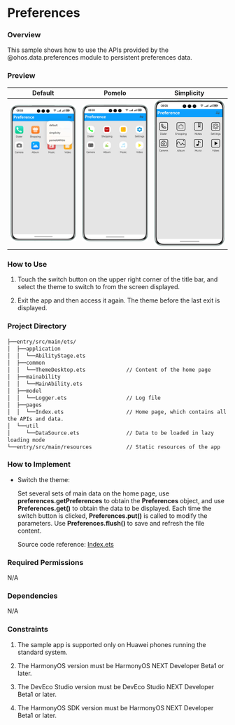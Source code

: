 #  Preferences

### Overview

This sample shows how to use the APIs provided by the @ohos.data.preferences module to persistent preferences data.

### Preview

| Default                                 | Pomelo                                 | Simplicity                                 |
|-----------------------------------------|----------------------------------------|--------------------------------------------|
| ![](screenshots/devices/default.en.png) | ![](screenshots/devices/pomelo.en.png) | ![](screenshots/devices/simplicity.en.png) |

### How to Use

1. Touch the switch button on the upper right corner of the title bar, and select the theme to switch to from the screen displayed.

2. Exit the app and then access it again. The theme before the last exit is displayed.

### Project Directory
```
├──entry/src/main/ets/
│  ├──application
│  │  └──AbilityStage.ets
│  ├──common
│  │  └──ThemeDesktop.ets             // Content of the home page
│  ├──mainability
│  │  └──MainAbility.ets
│  ├──model
│  │  └──Logger.ets                   // Log file
│  ├──pages
│  │  └──Index.ets                    // Home page, which contains all the APIs and data.
│  └──util
│     └──DataSource.ets               // Data to be loaded in lazy loading mode
└──entry/src/main/resources           // Static resources of the app
```

### How to Implement

* Switch the theme: 

  Set several sets of main data on the home page, use **preferences.getPreferences** to obtain the **Preferences** object, and use **Preferences.get()** to obtain the data to be displayed. Each time the switch button is clicked, **Preferences.put()** is called to modify the parameters. Use **Preferences.flush()** to save and refresh the file content.

  Source code reference: [Index.ets](entry/src/main/ets/pages/Index.ets)

### Required Permissions

N/A

### Dependencies

N/A

### Constraints

1. The sample app is supported only on Huawei phones running the standard system.

2. The HarmonyOS version must be HarmonyOS NEXT Developer Beta1 or later.

3. The DevEco Studio version must be DevEco Studio NEXT Developer Beta1 or later.

4. The HarmonyOS SDK version must be HarmonyOS NEXT Developer Beta1 or later.
